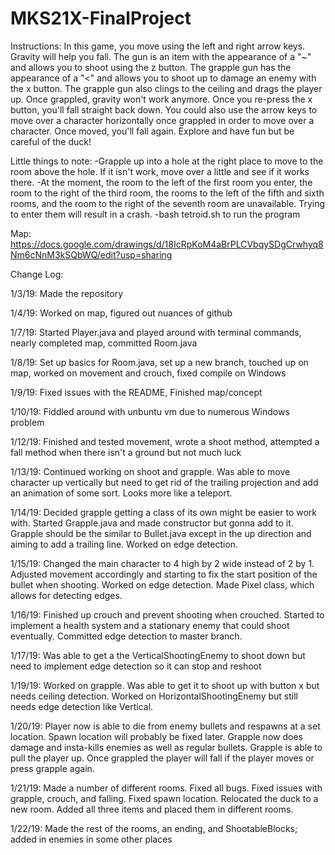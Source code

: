 # MKS21X-FinalProject
Instructions:
In this game, you move using the left and right arrow keys. Gravity will help you fall. The gun is an item with the appearance of a "~" and allows you to shoot using the z button. The grapple gun has the appearance of a "<" and allows you to shoot up to damage an enemy with the x button. The grapple gun also clings to the ceiling and drags the player up. Once grappled, gravity won't work anymore. Once you re-press the x button, you'll fall straight back down. You could also use the arrow keys to move over a character horizontally once grappled in order to move over a character. Once moved, you'll fall again. Explore and have fun but be careful of the duck!

Little things to note:
-Grapple up into a hole at the right place to move to the room above the hole. If it isn't work, move over a little and see if it works there.
-At the moment, the room to the left of the first room you enter, the room to the right of the third room, the rooms to the left of the fifth and sixth rooms, and the room to the right of the seventh room are unavailable. Trying to enter them will result in a crash.
-bash tetroid.sh to run the program

Map: https://docs.google.com/drawings/d/18IcRpKoM4aBrPLCVbqySDgCrwhyq8Nm6cNnM3kSQbWQ/edit?usp=sharing

Change Log:

1/3/19: Made the repository

1/4/19: Worked on map, figured out nuances of github

1/7/19: Started Player.java and played around with terminal commands, nearly completed map, committed Room.java

1/8/19: Set up basics for Room.java, set up a new branch, touched up on map, worked on movement and crouch, fixed compile on Windows

1/9/19: Fixed issues with the README, Finished map/concept

1/10/19: Fiddled around with unbuntu vm due to numerous Windows problem

1/12/19: Finished and tested movement, wrote a shoot method, attempted a fall method when there isn't a ground but not much luck

1/13/19: Continued working on shoot and grapple. Was able to move character up vertically but need to get rid of the trailing projection and add an animation of some sort. Looks more like a teleport.

1/14/19: Decided grapple getting a class of its own might be easier to work with. Started Grapple.java and made constructor but gonna add to it. Grapple should be the similar to Bullet.java except in the up direction and aiming to add a trailing line. Worked on edge detection.

1/15/19: Changed the main character to 4 high by 2 wide instead of 2 by 1. Adjusted movement accordingly and starting to fix the start position of the bullet when shooting. Worked on edge detection. Made Pixel class, which allows for detecting edges.

1/16/19: Finished up crouch and prevent shooting when crouched. Started to implement a health system and a stationary enemy that could shoot eventually. Committed edge detection to master branch.

1/17/19: Was able to get a the VerticalShootingEnemy to shoot down but need to implement edge detection so it can stop and reshoot

1/19/19: Worked on grapple. Was able to get it to shoot up with button x but needs ceiling detection. Worked on HorizontalShootingEnemy but still needs edge detection like Vertical.

1/20/19: Player now is able to die from enemy bullets and respawns at a set location. Spawn location will probably be fixed later. Grapple now does damage and insta-kills enemies as well as regular bullets. Grapple is able to pull the player up. Once grappled the player will fall if the player moves or press grapple again.

1/21/19: Made a number of different rooms. Fixed all bugs. Fixed issues with grapple, crouch, and falling. Fixed spawn location. Relocated the duck to a new room. Added all three items and placed them in different rooms.

1/22/19: Made the rest of the rooms, an ending, and ShootableBlocks; added in enemies in some other places

